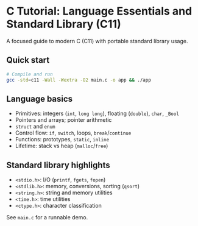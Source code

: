 # C Tutorial: Language Essentials and Standard Library (C11)

A focused guide to modern C (C11) with portable standard library usage.

## Quick start

```bash
# Compile and run
gcc -std=c11 -Wall -Wextra -O2 main.c -o app && ./app
```

## Language basics

- Primitives: integers (`int`, `long long`), floating (`double`), `char`, `_Bool`
- Pointers and arrays; pointer arithmetic
- `struct` and `enum`
- Control flow: `if`, `switch`, loops, `break`/`continue`
- Functions: prototypes, `static`, `inline`
- Lifetime: stack vs heap (`malloc`/`free`)

## Standard library highlights

- `<stdio.h>`: I/O (`printf`, `fgets`, `fopen`)
- `<stdlib.h>`: memory, conversions, sorting (`qsort`)
- `<string.h>`: string and memory utilities
- `<time.h>`: time utilities
- `<ctype.h>`: character classification

See `main.c` for a runnable demo.